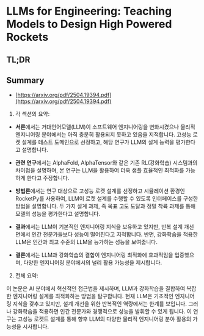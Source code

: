# LLMs for Engineering: Teaching Models to Design High Powered Rockets
## TL;DR
## Summary
- [https://arxiv.org/pdf/2504.19394.pdf](https://arxiv.org/pdf/2504.19394.pdf)

1. 각 섹션의 요약:

- **서론**에서는 거대언어모델(LLM)이 소프트웨어 엔지니어링을 변화시켰으나 물리적 엔지니어링 분야에서는 아직 충분히 활용되지 못하고 있음을 지적합니다. 고성능 로켓 설계를 테스트 도메인으로 선정하고, 해당 연구가 LLM의 설계 능력을 평가한다고 설명합니다.

- **관련 연구**에서는 AlphaFold, AlphaTensor와 같은 기존 RL(강화학습) 시스템과의 차이점을 설명하며, 본 연구는 LLM을 활용하여 더욱 샘플 효율적인 최적화를 가능하게 한다고 주장합니다.

- **방법론**에서는 연구 대상으로 고성능 로켓 설계를 선정하고 시뮬레이션 환경인 RocketPy를 사용하여, LLM이 로켓 설계를 수행할 수 있도록 인터페이스를 구성한 방법을 설명합니다. 두 가지 설계 과제, 즉 목표 고도 도달과 정밀 착륙 과제를 통해 모델의 성능을 평가한다고 설명합니다.

- **결과**에서는 LLM이 기본적인 엔지니어링 지식을 보유하고 있지만, 반복 설계 개선 면에서 인간 전문가들보다 성능이 떨어진다고 지적합니다. 반면, 강화학습을 적용한 LLM은 인간과 최고 수준의 LLM을 능가하는 성능을 보여줍니다.

- **결론**에서는 LLM과 강화학습의 결합이 엔지니어링 최적화에 효과적임을 입증했으며, 다양한 엔지니어링 분야에서의 널리 활용 가능성을 제시합니다.

2. 전체 요약:

이 논문은 AI 분야에서 혁신적인 접근법을 제시하며, LLM과 강화학습을 결합하여 복잡한 엔지니어링 설계를 최적화하는 방법을 탐구합니다. 현재 LLM은 기초적인 엔지니어링 지식을 갖추고 있지만, 설계 개선을 위한 반복적인 역량에서는 한계를 보입니다. 그러나 강화학습을 적용하면 인간 전문가와 경쟁적으로 성능을 발휘할 수 있게 됩니다. 이 연구는 고성능 로켓트 설계를 통해 향후 LLM의 다양한 물리적 엔지니어링 분야 활용의 가능성을 시사합니다.